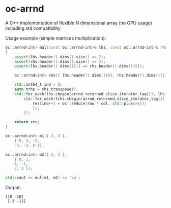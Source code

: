 # oc-arrnd

A C++ implementation of flexible N dimensional array (no GPU usage) including std compatibility

Usage example (simple matrices multiplication):

```cpp
oc::arrnd<int> mul(const oc::arrnd<int>& lhs, const oc::arrnd<int>& rhs)
{
    assert(lhs.header().dims().size() == 2);
    assert(rhs.header().dims().size() == 2);
    assert(lhs.header().dims()[1] == rhs.header().dims()[0]);

    oc::arrnd<int> res({ lhs.header().dims()[0], rhs.header().dims()[1] });

    std::int64_t ind = 0;
    auto trhs = rhs.transpose();
    std::for_each(lhs.cbegin(arrnd_returned_slice_iterator_tag{}), lhs.cend(arrnd_returned_slice_iterator_tag{}), [&](const auto& row) {
        std::for_each(trhs.cbegin(arrnd_returned_slice_iterator_tag{}), trhs.cend(arrnd_returned_slice_iterator_tag{}), [&](const auto& col) {
            res[ind++] = oc::reduce(row * col, std::plus<>{});
            });
        });

    return res;
}

oc::arrnd<int> m1({ 2, 3 },
    { 0, 4, -2,
    -4, -3, 0 });

oc::arrnd<int> m2({ 3, 2 },
    { 0, 1,
    1, -1,
    2, 3 });

std::cout << mul(m1, m2) << '\n';
```

Output:

```
[[0 -10]
 [-3 -1]]
```
